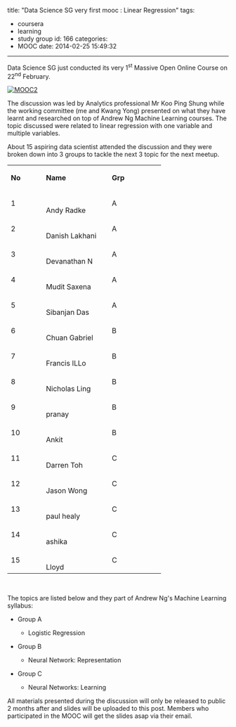 title: "Data Science SG very first mooc : Linear Regression"
tags:
  - coursera
  - learning
  - study group
id: 166
categories:
  - MOOC
date: 2014-02-25 15:49:32
---

Data Science SG just conducted its very 1<sup>st</sup> Massive Open Online Course on 22<sup>nd</sup> February.

[![MOOC2](http://datascience.sg/wp-content/uploads/2014/03/MOOC2-240x300.png)](http://datascience.sg/wp-content/uploads/2014/03/MOOC2.png)

The discussion was led by Analytics professional Mr Koo Ping Shung while the working committee (me and Kwang Yong) presented on what they have learnt and researched on top of Andrew Ng Machine Learning courses. The topic discussed were related to linear regression with one variable and multiple variables.

About 15 aspiring data scientist attended the discussion and they were broken down into 3 groups to tackle the next 3 topic for the next meetup.
<div align="center">
<table width="302" border="0" cellspacing="0" cellpadding="0">
<tbody>
<tr>
<td valign="bottom" nowrap="nowrap" width="64">

**No**

</td>
<td valign="bottom" nowrap="nowrap" width="134">

**Name**

</td>
<td valign="bottom" nowrap="nowrap" width="104">

**Grp**

</td>
</tr>
<tr>
<td valign="bottom" nowrap="nowrap" width="64">

1

</td>
<td valign="bottom" nowrap="nowrap" width="134">Andy Radke</td>
<td valign="bottom" nowrap="nowrap" width="104">

A

</td>
</tr>
<tr>
<td valign="bottom" nowrap="nowrap" width="64">

2

</td>
<td valign="bottom" nowrap="nowrap" width="134">Danish Lakhani</td>
<td valign="bottom" nowrap="nowrap" width="104">

A

</td>
</tr>
<tr>
<td valign="bottom" nowrap="nowrap" width="64">

3

</td>
<td valign="bottom" nowrap="nowrap" width="134">Devanathan N</td>
<td valign="bottom" nowrap="nowrap" width="104">

A

</td>
</tr>
<tr>
<td valign="bottom" nowrap="nowrap" width="64">

4

</td>
<td valign="bottom" nowrap="nowrap" width="134">Mudit Saxena</td>
<td valign="bottom" nowrap="nowrap" width="104">

A

</td>
</tr>
<tr>
<td valign="bottom" nowrap="nowrap" width="64">

5

</td>
<td valign="bottom" nowrap="nowrap" width="134">Sibanjan Das</td>
<td valign="bottom" nowrap="nowrap" width="104">

A

</td>
</tr>
<tr>
<td valign="bottom" nowrap="nowrap" width="64">

6

</td>
<td valign="bottom" nowrap="nowrap" width="134">Chuan Gabriel</td>
<td valign="bottom" nowrap="nowrap" width="104">

B

</td>
</tr>
<tr>
<td valign="bottom" nowrap="nowrap" width="64">

7

</td>
<td valign="bottom" nowrap="nowrap" width="134">Francis ILLo</td>
<td valign="bottom" nowrap="nowrap" width="104">

B

</td>
</tr>
<tr>
<td valign="bottom" nowrap="nowrap" width="64">

8

</td>
<td valign="bottom" nowrap="nowrap" width="134">Nicholas Ling</td>
<td valign="bottom" nowrap="nowrap" width="104">

B

</td>
</tr>
<tr>
<td valign="bottom" nowrap="nowrap" width="64">

9

</td>
<td valign="bottom" nowrap="nowrap" width="134">pranay</td>
<td valign="bottom" nowrap="nowrap" width="104">

B

</td>
</tr>
<tr>
<td valign="bottom" nowrap="nowrap" width="64">

10

</td>
<td valign="bottom" nowrap="nowrap" width="134">Ankit</td>
<td valign="bottom" nowrap="nowrap" width="104">

B

</td>
</tr>
<tr>
<td valign="bottom" nowrap="nowrap" width="64">

11

</td>
<td valign="bottom" nowrap="nowrap" width="134">Darren Toh</td>
<td valign="bottom" nowrap="nowrap" width="104">

C

</td>
</tr>
<tr>
<td valign="bottom" nowrap="nowrap" width="64">

12

</td>
<td valign="bottom" nowrap="nowrap" width="134">Jason Wong</td>
<td valign="bottom" nowrap="nowrap" width="104">

C

</td>
</tr>
<tr>
<td valign="bottom" nowrap="nowrap" width="64">

13

</td>
<td valign="bottom" nowrap="nowrap" width="134">paul healy</td>
<td valign="bottom" nowrap="nowrap" width="104">

C

</td>
</tr>
<tr>
<td valign="bottom" nowrap="nowrap" width="64">

14

</td>
<td valign="bottom" nowrap="nowrap" width="134">ashika</td>
<td valign="bottom" nowrap="nowrap" width="104">

C

</td>
</tr>
<tr>
<td valign="bottom" nowrap="nowrap" width="64">

15

</td>
<td valign="bottom" nowrap="nowrap" width="134">Lloyd</td>
<td valign="bottom" nowrap="nowrap" width="104">

C

</td>
</tr>
</tbody>
</table>
</div>
&nbsp;

The topics are listed below and they part of Andrew Ng's Machine Learning syllabus:

*   Group A

    *   Logistic Regression

*   Group B

    *   Neural Network: Representation

*   Group C

    *   Neural Networks: Learning
&nbsp;

All materials presented during the discussion will only be released to public 2 months after and slides will be uploaded to this post. Members who participated in the MOOC will get the slides asap via their email.